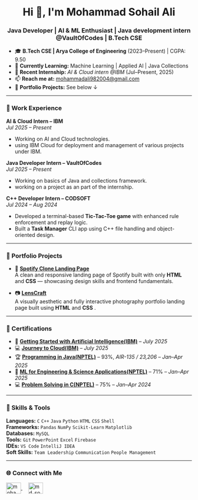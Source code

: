 <h1 align="center">Hi 👋, I'm Mohammad Sohail Ali</h1>
<h3 align="center">Java Developer | AI & ML Enthusiast | Java development intern @VaultOfCodes | B.Tech CSE</h3>



- 🎓 **B.Tech CSE | Arya College of Engineering** (2023–Present) | CGPA: 9.50  
- 🧠 **Currently Learning:** Machine Learning | Applied AI | Java Collections  
- 💼 **Recent Internship:** *AI & Cloud intern @IBM* (Jul–Present, 2025)  
- 📫 **Reach me at:** mohammadali982004@gmail.com  
- 🔗 **Portfolio Projects:** See below ↓

---

### 💼 Work Experience

**AI & Cloud Intern – IBM**  
*Jul 2025 – Present*  
- Working on AI and Cloud technologies.
- using IBM Cloud for deployment and management of various projects under IBM.


**Java Developer Intern – VaultOfCodes**  
*Jul 2025 – Present*  
- Working on basics of Java and collections framework.   
- working on a project as an part of the internship.


**C++ Developer Intern – CODSOFT**  
*Jul 2024 – Aug 2024*  
- Developed a terminal-based **Tic-Tac-Toe game** with enhanced rule enforcement and replay logic.  
- Built a **Task Manager** CLI app using C++ file handling and object-oriented design.

---

### 📂 Portfolio Projects

- 🎵 **[Spotify Clone Landing Page](https://github.com/MdSohailAli3/Spotify_Clone)**  
  A clean and responsive landing page of Spotify built with only **HTML** and **CSS** — showcasing design skills and frontend fundamentals.

- 📷 **[LensCraft](https://github.com/MdSohailAli3/Photography-Website-Landing-Page)**  
  A visually aesthetic and fully interactive photography portfolio landing page built using **HTML** and **CSS** .

---

### 📜 Certifications

- 🤖 **[Getting Started with Artificial Intelligence(IBM)](https://internalapp.nptel.ac.in/noc/Ecertificate/?q=NPTEL25CS49S64740167604395099](https://www.credly.com/badges/90530462-c480-4fb9-81ec-f1e6af37dfea/public_url))** – *July 2025*
- 💻 **[Journey to Cloud(IBM)](https://archive.nptel.ac.in/noc/Ecertificate/?q=NPTEL24CS42S55780020730586732](https://www.credly.com/badges/14cafa54-f33c-4163-803e-16c41aa5b402/public_url))** – *July 2025*
- 🏆 **[Programming in Java(NPTEL)](https://internalapp.nptel.ac.in/noc/Ecertificate/?q=NPTEL25CS57S114740233504395099)** – 93%, *AIR-135 / 23,206* – *Jan–Apr 2025*  
- 🤖 **[ML for Engineering & Science Applications(NPTEL)](https://internalapp.nptel.ac.in/noc/Ecertificate/?q=NPTEL25CS49S64740167604395099)** – 71% – *Jan–Apr 2025*  
- 💻 **[Problem Solving in C(NPTEL)](https://archive.nptel.ac.in/noc/Ecertificate/?q=NPTEL24CS42S55780020730586732)** – 75% – *Jan–Apr 2024*

---

### 🧰 Skills & Tools

**Languages:** `C` `C++` `Java` `Python` `HTML` `CSS` `Shell`  
**Frameworks:** `Pandas` `NumPy` `Scikit-Learn` `Matplotlib`  
**Databases:** `MySQL`  
**Tools:** `Git` `PowerPoint` `Excel` `Firebase`  
**IDEs:** `VS Code` `IntelliJ IDEA`  
**Soft Skills:** `Team Leadership` `Communication` `People Management`

---

### 🌐 Connect with Me

<p align="left">
  <a href="https://linkedin.com/in/mohammad sohail ali" target="blank">
    <img align="center" src="https://raw.githubusercontent.com/rahuldkjain/github-profile-readme-generator/master/src/images/icons/Social/linked-in-alt.svg" alt="mohammad sohail ali" height="30" width="40" />
  </a>
  &nbsp; &nbsp;
  <a href="https://www.leetcode.com/md_sohail_ali_1" target="blank">
    <img align="center" src="https://raw.githubusercontent.com/rahuldkjain/github-profile-readme-generator/master/src/images/icons/Social/leet-code.svg" alt="md_sohail_ali_1" height="30" width="40" />
  </a>
</p>
